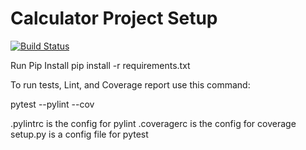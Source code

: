 # Calculator Project Setup
[![Build Status](https://app.travis-ci.com/svoishnis/calc2.svg?branch=part2)](https://app.travis-ci.com/svoishnis/calc2)

Run Pip Install
pip install -r requirements.txt

To run tests, Lint, and Coverage report use this command:

pytest  --pylint --cov

.pylintrc is the config for pylint
.coveragerc is the config for coverage
setup.py is a config file for pytest
